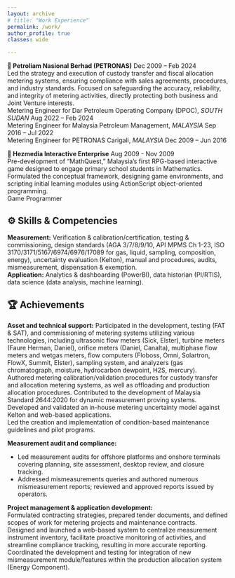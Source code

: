 ```yaml
---
layout: archive
# title: "Work Experience"
permalink: /work/
author_profile: true
classes: wide

---
```


<!--**QatarEnergyLNG** <span class="pull-right">Mar 2024 – Present</span>  
-	Measurement Engineer, *QATAR* -->

**💼 Petroliam Nasional Berhad (PETRONAS)** <span class="pull-right">Dec 2009 – Feb 2024</span>  
Led the strategy and execution of custody transfer and fiscal allocation metering systems, ensuring compliance with sales agreements, procedures, and industry standards. Focused on safeguarding the accuracy, reliability, and integrity of metering activities, directly protecting both business and Joint Venture interests.  
<i class="fas fa-plus small-grey"></i> Metering Engineer for Dar Petroleum Operating Company (DPOC), *SOUTH SUDAN* <span class="pull-right">Aug 2022 – Feb 2024</span>  
<i class="fas fa-plus small-grey"></i> Metering Engineer for Malaysia Petroleum Management, *MALAYSIA* <span class="pull-right">Sep 2016 – Jul 2022</span>  
<i class="fas fa-plus small-grey"></i> Metering Engineer for PETRONAS Carigali, *MALAYSIA* <span class="pull-right">Dec 2009 – Jun 2016</span>  

**💼 Hezmedia Interactive Enterprise** <span class="pull-right">Aug 2009 - Nov 2009</span>  
Pre-development of “MathQuest,” Malaysia’s first RPG-based interactive game designed to engage primary school students in Mathematics. Formulated the conceptual framework, designing game environments, and scripting initial learning modules using ActionScript object-oriented programming.  
<i class="fas fa-plus small-grey"></i> Game Programmer  

## ⚙️ Skills & Competencies
<span class="small-grey"><i class="fas fa-tools" aria-hidden="true"></i> **Measurement:** Verification & calibration/certification, testing & commissioning, design standards (AGA 3/7/8/9/10, API MPMS Ch 1-23, ISO 3170/3171/5167/6974/6976/17089 for gas, liquid, sampling, composition, energy), uncertainty evaluation (Kelton), manual and procedures, audits, mismeasurement, dispensation & exemption.  
<i class="fas fa-tools" aria-hidden="true"></i> **Application:** Analytics & dashboarding (PowerBI), data historian (PI/RTIS), data science (data analysis, machine learning).

## 🏆 Achievements
**Asset and technical support:**
<i class="fas fa-minus small-grey"></i> Participated in the development, testing (FAT & SAT), and commissioning of metering systems utilizing various technologies, including ultrasonic flow meters (Sick, Elster), turbine meters (Faure Herman, Daniel), orifice meters (Daniel, Canalta), multiphase flow meters and wetgas meters, flow computers (Floboss, Omni, Solartron, FlowX, Summit, Elster), sampling system, and analyzers (gas chromatograph, moisture, hydrocarbon dewpoint, H2S, mercury).  
<i class="fas fa-minus small-grey"></i> Authored metering calibration/validation procedures for custody transfer and allocation metering systems, as well as offloading and production allocation procedures. Contributed to the development of Malaysia Standard 2644:2020 for dynamic measurement proving systems.  
<i class="fas fa-minus small-grey"></i> Developed and validated an in-house metering uncertainty model against Kelton and web-based applications.  
<i class="fas fa-minus small-grey"></i> Led the creation and implementation of condition-based maintenance guidelines and pilot programs.  

**Measurement audit and compliance:**
- Led measurement audits for offshore platforms and onshore terminals covering planning, site assessment, desktop review, and closure tracking.
- Addressed mismeasurements queries and authored numerous mismeasurement reports; reviewed and approved reports issued by operators.  

**Project management & application development:**  
<i class="fas fa-plus small-grey"></i> Formulated contracting strategies, prepared tender documents, and defined scopes of work for metering projects and maintenance contracts.  
<i class="fas fa-plus small-grey"></i> Designed and launched a web-based system to centralize measurement instrument inventory, facilitate proactive monitoring of activities, and streamline compliance tracking, resulting in more accurate reporting.  
<i class="fas fa-plus small-grey"></i> Coordinated the development and testing for integration of new mismeasurement module/features within the production allocation system (Energy Component).

